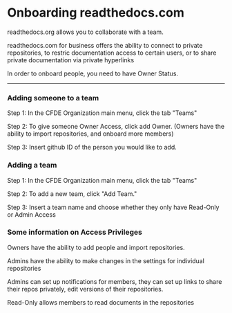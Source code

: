 # Onboarding readthedocs.com

readthedocs.org allows you to collaborate with a team.

readthedocs.com for business offers the ability to connect to private repositories, to restric documentation access to certain users, or to share private documentation via private hyperlinks

In order to onboard people, you need to have Owner Status.

********************************************************
### Adding someone to a team

Step 1: In the CFDE Organization main menu, click the tab "Teams"

Step 2: To give someone Owner Access, click add Owner.
    (Owners have the ability to import repositories, and onboard more members)

Step 3: Insert github ID of the person you would like to add.

### Adding a team

Step 1: In the CFDE Organization main menu, click the tab "Teams"

Step 2: To add a new team, click "Add Team."

Step 3: Insert a team name and choose whether they only have Read-Only or Admin Access

### Some information on Access Privileges

Owners have the ability to add people and import repositories.

Admins have the ability to make changes in the settings for individual repositories

Admins can set up notifications for members, they can set up links to share their repos privately, edit versions of their repositories.

Read-Only allows members to read documents in the repositories


